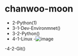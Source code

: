 # chanwoo-moon
- 2-Python(1)
- 3-1-Dev-Environmnet()
- 3-2-Python()
- 4-1-Linux
        -![image](https://github.com/user-attachments/assets/a55cfd3c-8d9f-4629-9509-6e5d44ec5b62)

-4-2-Git()
